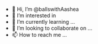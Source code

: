 - 👋 Hi, I’m @ballswithAashea
- 👀 I’m interested in 
- 🌱 I’m currently learning ...
- 💞️ I’m looking to collaborate on ...
- 📫 How to reach me ...

<!---
ballswithAashea/ballswithAashea is a ✨ special ✨ repository because its `README.md` (this file) appears on your GitHub profile.
You can click the Preview link to take a look at your changes.
--->
